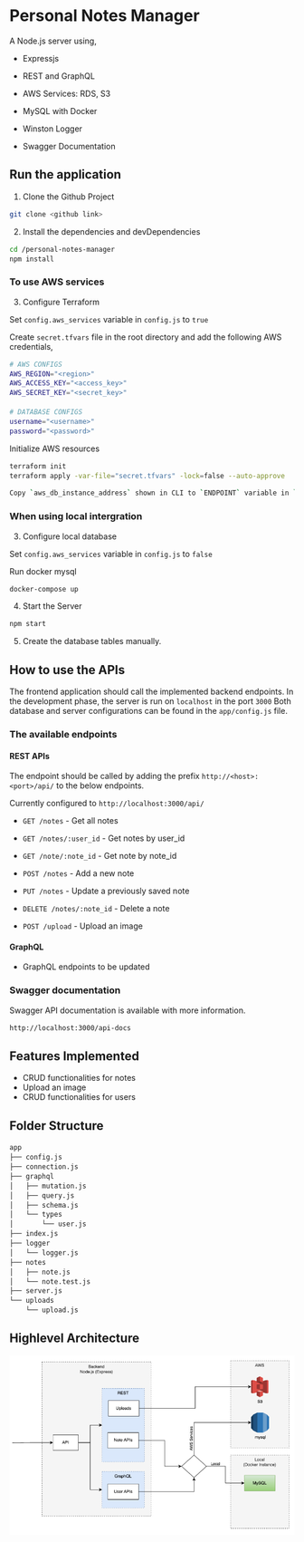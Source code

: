 # Personal Notes Manager

A Node.js server using,
* Expressjs
* REST and GraphQL
* AWS Services: RDS, S3
* MySQL with Docker

* Winston Logger
* Swagger Documentation


## Run the application

1. Clone the Github Project

```sh
git clone <github link>
```

2. Install the dependencies and devDependencies

```sh
cd /personal-notes-manager
npm install
```

### To use AWS services

3. Configure Terraform

Set `config.aws_services` variable in `config.js` to `true`

Create `secret.tfvars` file in the root directory and add the following AWS credentials,

```sh
# AWS CONFIGS
AWS_REGION="<region>"
AWS_ACCESS_KEY="<access_key>"
AWS_SECRET_KEY="<secret_key>"

# DATABASE CONFIGS
username="<username>"
password="<password>"
```

Initialize AWS resources

```sh
terraform init
terraform apply -var-file="secret.tfvars" -lock=false --auto-approve
```

```sh
Copy `aws_db_instance_address` shown in CLI to `ENDPOINT` variable in `.env` file.
```

### When using local intergration

3. Configure local database

Set `config.aws_services` variable in `config.js` to `false`

Run docker mysql

```sh
docker-compose up
```

4. Start the Server

```sh
npm start
```

5. Create the database tables manually.

## How to use the APIs

The frontend application should call the implemented backend endpoints.
In the development phase, the server is run on `localhost` in the port `3000`
Both database and server configurations can be found in the `app/config.js` file.

### The available endpoints

#### REST APIs

The endpoint should be called by adding the prefix `http://<host>:<port>/api/` to the below endpoints.

Currently configured to `http://localhost:3000/api/`

- `GET /notes` - Get all notes
- `GET /notes/:user_id` - Get notes by user_id
- `GET /note/:note_id` - Get note by note_id
- `POST /notes` - Add a new note
- `PUT /notes` - Update a previously saved note
- `DELETE /notes/:note_id` - Delete a note

- `POST /upload` - Upload an image

#### GraphQL 

- GraphQL endpoints to be updated


### Swagger documentation

Swagger API documentation is available with more information.

```sh
http://localhost:3000/api-docs
```

## Features Implemented

- CRUD functionalities for notes
- Upload an image 
- CRUD functionalities for users

## Folder Structure

```bash
app
├── config.js
├── connection.js
├── graphql
│   ├── mutation.js
│   ├── query.js
│   ├── schema.js
│   └── types
│       └── user.js
├── index.js
├── logger
│   └── logger.js
├── notes
│   ├── note.js
│   └── note.test.js
├── server.js
└── uploads
    └── upload.js
```

## Highlevel Architecture

![alt text](https://github.com/mihirukongahage/nodejs-server/blob/main/architecture.png?raw=true)

